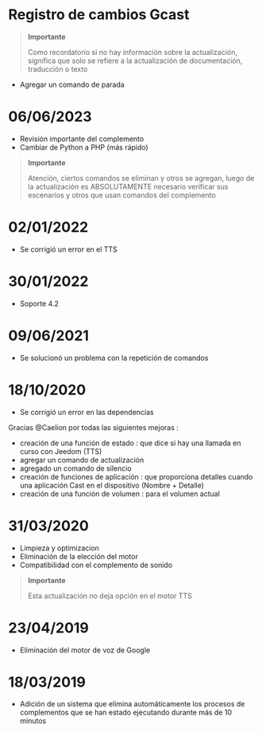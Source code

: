 # Registro de cambios Gcast

>**Importante**
>
>Como recordatorio si no hay información sobre la actualización, significa que solo se refiere a la actualización de documentación, traducción o texto

- Agregar un comando de parada

# 06/06/2023

- Revisión importante del complemento 
- Cambiar de Python a PHP (más rápido)

>**Importante**
>
>Atención, ciertos comandos se eliminan y otros se agregan, luego de la actualización es ABSOLUTAMENTE necesario verificar sus escenarios y otros que usan comandos del complemento

# 02/01/2022

- Se corrigió un error en el TTS

# 30/01/2022

- Soporte 4.2

# 09/06/2021

- Se solucionó un problema con la repetición de comandos

# 18/10/2020

- Se corrigió un error en las dependencias

Gracias @Caelion por todas las siguientes mejoras :

- creación de una función de estado : que dice si hay una llamada en curso con Jeedom (TTS)
- agregar un comando de actualización
- agregado un comando de silencio
- creación de funciones de aplicación : que proporciona detalles cuando una aplicación Cast en el dispositivo (Nombre + Detalle)
- creación de una función de volumen : para el volumen actual

# 31/03/2020

- Limpieza y optimizacion
- Eliminación de la elección del motor
- Compatibilidad con el complemento de sonido

>**Importante**
>
>Esta actualización no deja opción en el motor TTS


# 23/04/2019

- Eliminación del motor de voz de Google

# 18/03/2019

- Adición de un sistema que elimina automáticamente los procesos de complementos que se han estado ejecutando durante más de 10 minutos
